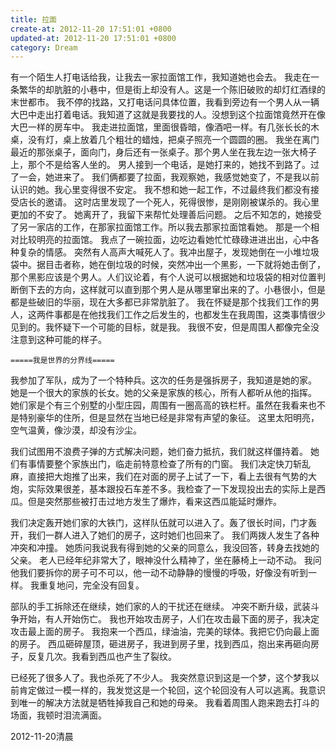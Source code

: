 ```yaml
---
title: 拉面
create-at: 2012-11-20 17:51:01 +0800
updated-at: 2012-11-20 17:51:01 +0800
category: Dream
---
```


有一个陌生人打电话给我，让我去一家拉面馆工作，我知道她也会去。
我走在一条繁华的却肮脏的小巷中，但是街上却没有人。这是一个陈旧破败的却灯红酒绿的末世都市。
我不停的找路，又打电话问具体位置，我看到旁边有一个男人从一辆大巴中走出打着电话。我知道了这就是我要找的人。没想到这个拉面馆竟然开在像大巴一样的房车中。
我走进拉面馆，里面很昏暗，像酒吧一样。有几张长长的木桌，没有灯，桌上放着几个粗壮的蜡烛，把桌子照亮一个圆圆的圈。
我坐在离门最近的那张桌子，面向门，身后还有一张桌子。那个男人坐在我左边一张大椅子上，那个不是给客人坐的。
男人接到一个电话，是她打来的，她找不到路了。过了一会，她进来了。
我们俩都要了拉面，我观察她，我感觉她变了，不是我以前认识的她。我心里变得很不安定。
我不想和她一起工作，不过最终我们都没有接受店长的邀请。
这时店里发现了一个死人，死得很惨，是刚刚被谋杀的。我心里更加的不安了。
她离开了，我留下来帮忙处理善后问题。
之后不知怎的，她接受了另一家店的工作，在那家拉面馆工作。所以我去那家拉面馆看她。
那是一个相对比较明亮的拉面馆。
我点了一碗拉面，边吃边看她忙忙碌碌进进出出，心中各种复杂的情感。
突然有人高声大喊死人了。我冲出屋子，发现她倒在一小堆垃圾袋中。据目击者称，她在倒垃圾的时候，突然冲出一个黑影，一下就将她击倒了，那个黑影应该是个男人。人们议论着，有个人说可以根据她和垃圾袋的相对位置判断倒下去的方向，这样就可以直到那个男人是从哪里窜出来的了。小巷很小，但是都是些破旧的华丽，现在大多都已非常肮脏了。
我在怀疑是那个找我们工作的男人，这两件事都是在他找我们工作之后发生的，也都发生在我周围，这类事情很少见到的。我怀疑下一个可能的目标，就是我。
我很不安，但是周围人都像完全没注意到这种可能的样子。

`=====我是世界的分界线=====`

我参加了军队，成为了一个特种兵。这次的任务是强拆房子，我知道是她的家。
她是一个很大的家族的长女。她的父亲是家族的核心，所有人都听从他的指挥。
她们家是个有三个别墅的小型庄园，周围有一圈高高的铁栏杆。虽然在我看来也不是特别豪华的住所，但是显然在当地已经是非常有声望的象征。
这里太阳明亮，空气温黄，像沙漠，却没有沙尘。

我们试图用不浪费子弹的方式解决问题，她们奋力抵抗，我们就这样僵持着。
她们有事情要整个家族出门，临走前特意检查了所有的门窗。
我们决定快刀斩乱麻，直接把大炮推了出来，我们在对面的房子上试了一下，看上去很有气势的大炮，实际效果很差，基本跟投石车差不多。我检查了一下发现投出去的实际上是西瓜。但是突然那些被打击过地方发生了爆炸，看来这西瓜能延时爆炸。

我们决定轰开她们家的大铁门，这样队伍就可以进入了。轰了很长时间，门才轰开，我们一群人进入了她们的房子，这时她们也回来了。
我们两拨人发生了各种冲突和冲撞。
她质问我说我有得到她的父亲的同意么，我没回答，转身去找她的父亲。
老人已经年纪非常大了，眼神没什么精神了，坐在藤椅上一动不动。
我问他我们要拆你的房子可不可以，他一动不动静静的慢慢的呼吸，好像没有听到一样。
我重复地问，完全没有回复。

部队的手工拆除还在继续，她们家的人的干扰还在继续。
冲突不断升级，武装斗争开始，有人开始伤亡。
我也开始攻击房子，人们在攻击最下面的房子，我决定攻击最上面的房子。
我抱来一个西瓜，绿油油，完美的球体。我把它仍向最上面的房子。
西瓜砸碎屋顶，砸进房子，我进到房子里，找到西瓜，抱出来再砸向房子，反复几次。我看到西瓜也产生了裂纹。

已经死了很多人了。我也杀死了不少人。
我突然意识到这是一个梦，这个梦我以前肯定做过一模一样的，我发觉这是一个轮回，这个轮回没有人可以逃离。我意识到唯一的解决方法就是牺牲掉我自己和她的母亲。
我看着周围人跑来跑去打斗的场面，我顿时泪流满面。

2012-11-20清晨
